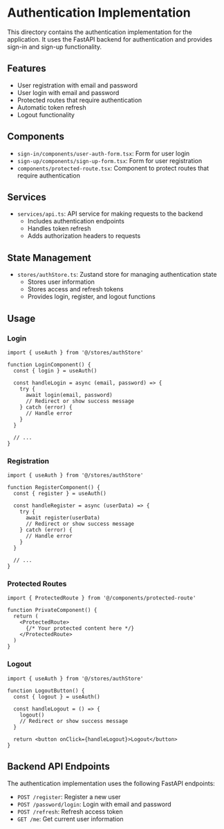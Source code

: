 # Authentication Implementation

This directory contains the authentication implementation for the application. It uses the FastAPI backend for authentication and provides sign-in and sign-up functionality.

## Features

- User registration with email and password
- User login with email and password
- Protected routes that require authentication
- Automatic token refresh
- Logout functionality

## Components

- `sign-in/components/user-auth-form.tsx`: Form for user login
- `sign-up/components/sign-up-form.tsx`: Form for user registration
- `components/protected-route.tsx`: Component to protect routes that require authentication

## Services

- `services/api.ts`: API service for making requests to the backend
  - Includes authentication endpoints
  - Handles token refresh
  - Adds authorization headers to requests

## State Management

- `stores/authStore.ts`: Zustand store for managing authentication state
  - Stores user information
  - Stores access and refresh tokens
  - Provides login, register, and logout functions

## Usage

### Login

```tsx
import { useAuth } from '@/stores/authStore'

function LoginComponent() {
  const { login } = useAuth()
  
  const handleLogin = async (email, password) => {
    try {
      await login(email, password)
      // Redirect or show success message
    } catch (error) {
      // Handle error
    }
  }
  
  // ...
}
```

### Registration

```tsx
import { useAuth } from '@/stores/authStore'

function RegisterComponent() {
  const { register } = useAuth()
  
  const handleRegister = async (userData) => {
    try {
      await register(userData)
      // Redirect or show success message
    } catch (error) {
      // Handle error
    }
  }
  
  // ...
}
```

### Protected Routes

```tsx
import { ProtectedRoute } from '@/components/protected-route'

function PrivateComponent() {
  return (
    <ProtectedRoute>
      {/* Your protected content here */}
    </ProtectedRoute>
  )
}
```

### Logout

```tsx
import { useAuth } from '@/stores/authStore'

function LogoutButton() {
  const { logout } = useAuth()
  
  const handleLogout = () => {
    logout()
    // Redirect or show success message
  }
  
  return <button onClick={handleLogout}>Logout</button>
}
```

## Backend API Endpoints

The authentication implementation uses the following FastAPI endpoints:

- `POST /register`: Register a new user
- `POST /password/login`: Login with email and password
- `POST /refresh`: Refresh access token
- `GET /me`: Get current user information
